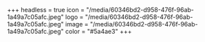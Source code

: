 +++
headless = true
icon = "/media/60346bd2-d958-476f-96ab-1a49a7c05afc.jpeg"
logo = "/media/60346bd2-d958-476f-96ab-1a49a7c05afc.jpeg"
image = "/media/60346bd2-d958-476f-96ab-1a49a7c05afc.jpeg"
color = "#5a4ae3"
+++

